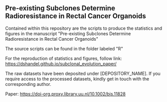 ## Pre-existing Subclones Determine Radioresistance in Rectal Cancer Organoids

Contained within this repository are the scripts to produce the statistics and figures in the manuscript "Pre-existing Subclones Determine Radioresistance in Rectal Cancer Organoids" 

The source scripts can be found in the folder labeled "R"

For the reproduction of statistics and figures, follow link: https://dshandel.github.io/subclonal_evolution_paper/

The raw datasets have been deposited under [DEPOSITORY_NAME]. If you require access to the processed datasets, kindly get in touch with the corresponding author.

Paper: https://doi-org.proxy.library.uu.nl/10.1002/bjs.11828
